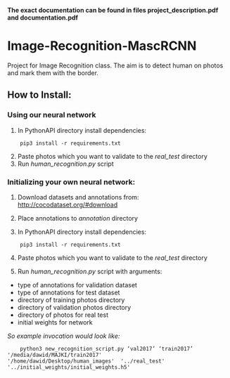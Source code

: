 **The exact documentation can be found in files project_description.pdf and documentation.pdf**


# Image-Recognition-MascRCNN
Project for Image Recognition class. The aim is to detect human on photos and mark them with the border.

## How to Install:

### Using our neural network

1. In PythonAPI directory install dependencies:
```console
	pip3 install -r requirements.txt
 ```
2. Paste photos which you want to validate to the *real_test* directory
3. Run *human_recognition.py* script


### Initializing your own neural network:

1. Download datasets and annotations from:
http://cocodataset.org/#download

2. Place annotations to *annotation* directory 

3. In PythonAPI directory install dependencies:
```console
	pip3 install -r requirements.txt
```

4. Paste photos which you want to validate to the *real_test* directory

5. Run *human_recognition.py* script with arguments:
* type of annotations for validation dataset
* type of annotations for test dataset
* directory of training photos directory
* directory of validation photos directory
* directory of photos for real test
* initial weights for network

*So example invocation would look like:*
```console
	python3 new_recognition_script.py ‘val2017’ ‘train2017’ '/media/dawid/MAJKI/train2017'
'/home/dawid/Desktop/human_images'  '../real_test' '../initial_weights/initial_weights.h5'
 ```
